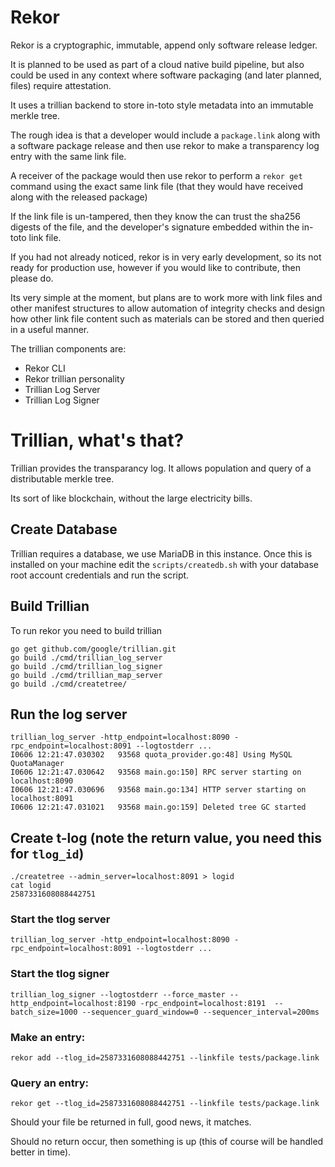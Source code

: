 # Rekor

Rekor is a cryptographic, immutable, append only software release ledger.

It is planned to be used as part of a cloud native build pipeline, but also could be used
in any context where software packaging (and later planned, files) require attestation.

It uses a trillian backend to store in-toto style metadata into an immutable merkle tree.

The rough idea is that a developer would include a `package.link` along with a software
package release and then use rekor to make a transparency log entry with the same link file.

A receiver of the package would then use rekor to perform a `rekor get` command using the exact
same link file (that they would have received along with the released package)

If the link file is un-tampered, then they know the can trust the sha256 digests of the file, and the
developer's signature embedded within the in-toto link file.

If you had not already noticed, rekor is in very early development, so its not ready for production
use, however if you would like to contribute, then please do.

Its very simple at the moment, but plans are to work more with link files and other manifest structures
to allow automation of  integrity checks and design how other link file content such as materials can
be stored and then queried in a useful manner. 

The trillian components are:

* Rekor CLI
* Rekor trillian personality
* Trillian Log Server
* Trillian Log Signer

# Trillian, what's that?

Trillian provides the transparancy log. It allows population and query of
a distributable merkle tree.

Its sort of like blockchain, without the large electricity bills.

## Create Database

Trillian requires a database, we use MariaDB in this instance. Once this
is installed on your machine edit the `scripts/createdb.sh` with your
database root account credentials and run the script.

## Build Trillian

To run rekor you need to build trillian

```
go get github.com/google/trillian.git
go build ./cmd/trillian_log_server
go build ./cmd/trillian_log_signer
go build ./cmd/trillian_map_server
go build ./cmd/createtree/

```

## Run the log server

```
trillian_log_server -http_endpoint=localhost:8090 -rpc_endpoint=localhost:8091 --logtostderr ...
I0606 12:21:47.030302   93568 quota_provider.go:48] Using MySQL QuotaManager
I0606 12:21:47.030642   93568 main.go:150] RPC server starting on localhost:8090
I0606 12:21:47.030696   93568 main.go:134] HTTP server starting on localhost:8091
I0606 12:21:47.031021   93568 main.go:159] Deleted tree GC started
```

## Create t-log (note the return value, you need this for `tlog_id`)

```
./createtree --admin_server=localhost:8091 > logid
cat logid
2587331608088442751
```

### Start the tlog server

```
trillian_log_server -http_endpoint=localhost:8090 -rpc_endpoint=localhost:8091 --logtostderr ...
```

### Start the tlog signer

```
trillian_log_signer --logtostderr --force_master --http_endpoint=localhost:8190 -rpc_endpoint=localhost:8191  --batch_size=1000 --sequencer_guard_window=0 --sequencer_interval=200ms
```

### Make an entry:

```
rekor add --tlog_id=2587331608088442751 --linkfile tests/package.link 
```

### Query an entry:

```
rekor get --tlog_id=2587331608088442751 --linkfile tests/package.link 
```

Should your file be returned in full, good news, it matches. 

Should no return occur, then something is up (this of course will be handled
better in time).
